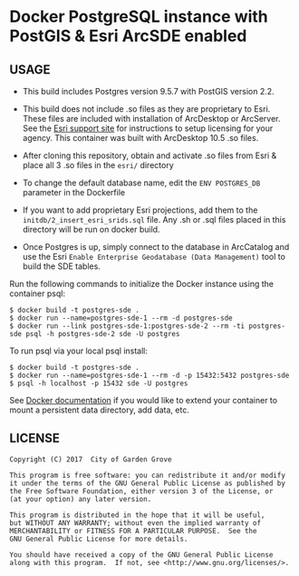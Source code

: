 Docker PostgreSQL instance with PostGIS & Esri ArcSDE enabled
================

USAGE
----------------
* This build includes Postgres version 9.5.7 with PostGIS version 2.2. 

* This build does not include .so files as they are proprietary to Esri. These files are included with installation of ArcDesktop or ArcServer. See the [Esri support site](http://desktop.arcgis.com/en/arcmap/latest/manage-data/gdbs-in-postgresql/setup-geodatabase-postgresql-linux.htm) for instructions to setup licensing for your agency. This container was built with ArcDesktop 10.5 .so files.

* After cloning this repository, obtain and activate .so files from Esri & place all 3 .so files in the `esri/` directory

* To change the default database name, edit the `ENV POSTGRES_DB` parameter in the Dockerfile

* If you want to add proprietary Esri projections, add them to the `initdb/2_insert_esri_srids.sql` file. Any .sh or .sql files placed in this directory will be run on docker build.

* Once Postgres is up, simply connect to the database in ArcCatalog and use the Esri `Enable Enterprise Geodatabase (Data Management)` tool to build the SDE tables.

Run the following commands to initialize the Docker instance using the container psql:

    $ docker build -t postgres-sde . 
    $ docker run --name=postgres-sde-1 --rm -d postgres-sde
    $ docker run --link postgres-sde-1:postgres-sde-2 --rm -ti postgres-sde psql -h postgres-sde-2 sde -U postgres

To run psql via your local psql install:

    $ docker build -t postgres-sde . 
    $ docker run --name=postgres-sde-1 --rm -d -p 15432:5432 postgres-sde
    $ psql -h localhost -p 15432 sde -U postgres 

See [Docker documentation](https://hub.docker.com/_/postgres/) if you would like to extend your container to mount a persistent data directory, add data, etc.


LICENSE
----------------

    Copyright (C) 2017  City of Garden Grove

    This program is free software: you can redistribute it and/or modify
    it under the terms of the GNU General Public License as published by
    the Free Software Foundation, either version 3 of the License, or
    (at your option) any later version.

    This program is distributed in the hope that it will be useful,
    but WITHOUT ANY WARRANTY; without even the implied warranty of
    MERCHANTABILITY or FITNESS FOR A PARTICULAR PURPOSE.  See the
    GNU General Public License for more details.

    You should have received a copy of the GNU General Public License
    along with this program.  If not, see <http://www.gnu.org/licenses/>.
